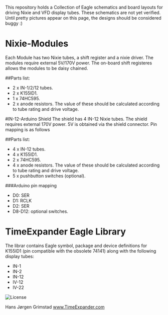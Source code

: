 This repository holds a Collection of Eagle schematics and board layouts for driving Nixie and VFD display tubes.
These schematics are not yet verified. Until pretty pictures appear on this page, the designs should be considered buggy :)  

# Nixie-Modules
Each Module has two Nixie tubes, a shift register and a nixie driver. The modules require external 5V/170V power. The on-board shift registeres allows the modules to be daisy chained.  

##Parts list:
- 2 x IN-1/2/12 tubes.
- 2 x K155ID1.
- 1 x 74HC595.
- 2 x anode resistors. The value of these should be calculated according to tube rating and drive voltage.  

#IN-12-Arduino Shield 
The shield has 4 IN-12 Nixie tubes. The shield requires external 170V power. 5V is obtained via the shield connector. Pin mapping is as follows

##Parts list:

- 4 x IN-12 tubes.
- 4 x K155ID1.
- 2 x 74HC595.
- 4 x anode resistors. The value of these should be calculated according to tube rating and drive voltage.
- 5 x pushbutton switches (optional).  

###Arduino pin mapping
- D0: SER
- D1: RCLK
- D2: SER
- D8-D12: optional switches.  

# TimeExpander Eagle Library
The librar contains Eagle symbol, package and device definitions for K155ID1 (pin compatible with the obsolete 74141) along with the following display tubes:  
- IN-1 
- IN-2
- IN-12
- IV-12
- IV-22

![License](http://mirrors.creativecommons.org/presskit/buttons/88x31/png/by-nc-sa.png)

Hans Jørgen Grimstad
www.TimeExpander.com
